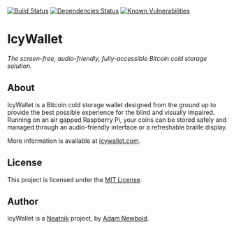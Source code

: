[![Build Status](https://travis-ci.org/neatnik/IcyWallet.svg?branch=master)](https://travis-ci.org/neatnik/IcyWallet) [![Dependencies Status](https://david-dm.org/neatnik/icywallet/status.svg)](https://david-dm.org/neatnik/icywallet) [![Known Vulnerabilities](https://snyk.io/test/github/neatnik/icywallet/badge.svg)](https://snyk.io/test/github/neatnik/icywallet)

# IcyWallet

_The screen-free, audio-friendly, fully-accessible Bitcoin cold storage solution._

## About

IcyWallet is a Bitcoin cold storage wallet designed from the ground up to provide the best possible experience for the blind and visually impaired. Running on an air gapped Raspberry Pi, your coins can be stored safely and managed through an audio-friendly interface or a refreshable braille display.

More information is available at [icywallet.com](https://icywallet.com).

## License

This project is licensed under the [MIT License](LICENSE.md).

## Author

IcyWallet is a [Neatnik](https://neatnik.net) project, by [Adam Newbold](https://github.com/newbold).